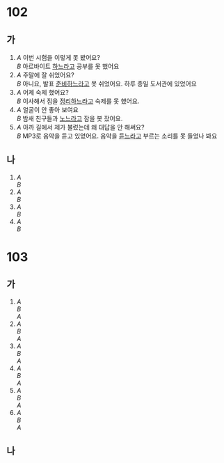 # 102
## 가
1. *A* 이번 시험을 이렇게 못 봤어요?<br>
   *B* 아르바이트 <u>하느라고</u> 공부를 못 했어요
2. *A* 주말에 잘 쉬었어요?<br>
   *B* 아니요, 발표 <u>준비하느라고</u> 못 쉬었어요. 하루 종일 도서관에 있었어요
3. *A* 어제 숙제 했어요?<br>
   *B* 이사해서 짐을 <u>정리하느라고</u> 숙제를 못 했어요.
4. *A* 얼굴이 안 좋아 보여요<br>
   *B* 밤새 친구들과 <u>노느라고</u> 잠을 봇 잤어요.
5. *A* 아까 길에서 제가 불렀는데 왜 대답을 안 해써요?<br>
   *B* MP3로 음악을 듣고 있었어요. 음악을 <u>듣느라고</u> 부르는 소리를 못 들었나 봐요
## 나
1. *A* <br>
   *B* <u></u>
1. *A* <br>
   *B* <u></u>
1. *A* <br>
   *B* <u></u>
1. *A* <br>
   *B* <u></u>

# 103
## 가
1. *A* <br>
   *B* <br>
   *A*
1. *A* <br>
   *B* <br>
   *A*
1. *A* <br>
   *B* <br>
   *A*
1. *A* <br>
   *B* <br>
   *A*
1. *A* <br>
   *B* <br>
   *A*
1. *A* <br>
   *B* <br>
   *A*
## 나